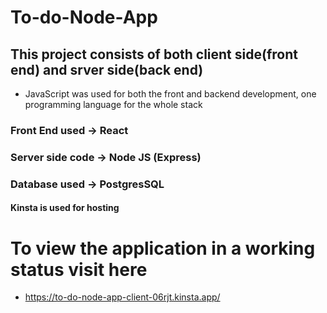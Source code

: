 # To-do-Node-App
## This project consists of both client side(front end) and srver side(back end)
 - JavaScript was used for both the front and backend development, one programming language for the whole stack
### Front End used -> React
### Server side code -> Node JS (Express)
### Database used -> PostgresSQL
#### Kinsta is used for hosting

# To view the application in a working status visit here
 - https://to-do-node-app-client-06rjt.kinsta.app/
